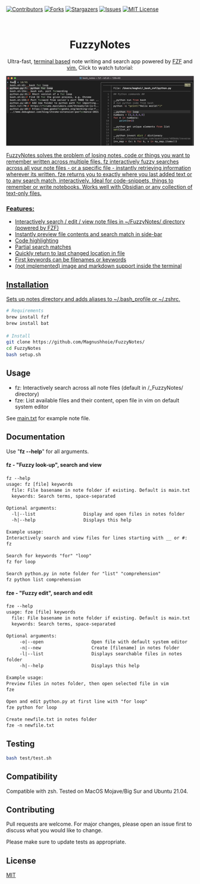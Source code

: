 <!-- PROJECT SHIELDS -->
[![Contributors][contributors-shield]][contributors-url]
[![Forks][forks-shield]][forks-url]
[![Stargazers][stars-shield]][stars-url]
[![Issues][issues-shield]][issues-url]
[![MIT License][license-shield]][license-url]

<!-- PROJECT LOGO -->
<br />
<p align="center">
  <a href="https://github.com/Magnushhoie/FuzzyNotes">
  </a>

  <h1 align="center">FuzzyNotes</h3>

  <p align="center">
    Ultra-fast, <a href="">terminal based</a> note writing and search app powered by <a href="https://github.com/junegunn/fzf">FZF</a> and <a href="https://danielmiessler.com/study/vim/">vim.</a> Click to watch tutorial:

  </p>
</p>

<p align="center">
<a href="https://asciinema.org/a/458105">
<img src="img/image.jpg" alt="Logo" width="700">
</p>

FuzzyNotes solves the problem of losing notes, code or things you want to remember written across multiple files.
fz interactively fuzzy searches across all your note files - or a specific file - instantly retrieving information wherever its written.
fze returns you to exactly where you last added text or to any search match, interactively.
Ideal for code-snippets, things to remember or write notebooks. Works well with Obsidian or any collection of text-only files.


### Features:
- Interactively search / edit / view note files in ~/FuzzyNotes/ directory (powered by FZF)
- Instantly preview file contents and search match in side-bar
- Code highlighting
- Partial search matches
- Quickly return to last changed location in file
- First keywords can be filenames or keywords
- (not implemented) image and markdown support inside the terminal

## Installation

Sets up notes directory and adds aliases to ~/.bash_profile or ~/.zshrc.

```bash
# Requirements
brew install fzf
brew install bat

# Install
git clone https://github.com/Magnushhoie/FuzzyNotes/
cd FuzzyNotes
bash setup.sh
```

## Usage
- fz: Interactively search across all note files (default in /_FuzzyNotes/ directory)
- fze: List available files and their content, open file in vim on default system editor

See [main.txt](_FuzzyNotes/main.txt) for example note file.

## Documentation

Use "**fz --help**" for all arguments.

#### fz - "Fuzzy look-up", search and view

```text
fz --help
usage: fz [file] keywords
  file: File basename in note folder if existing. Default is main.txt
  keywords: Search terms, space-separated

Optional arguments:
  -l|--list                  Display and open files in notes folder
  -h|--help                  Displays this help

Example usage:
Interactively search and view files for lines starting with __ or #:
fz

Search for keywords "for" "loop"
fz for loop

Search python.py in note folder for "list" "comprehension"
fz python list comprehension
```

#### fze - "Fuzzy edit", search and edit

```text
fze --help
usage: fze [file] keywords
  file: File basename in note folder if existing. Default is main.txt
  keywords: Search terms, space-separated

Optional arguments:
     -o|--open                  Open file with default system editor
     -n|--new                   Create [filename] in notes folder
     -l|--list                  Displays searchable files in notes folder
     -h|--help                  Displays this help

Example usage:
Preview files in notes folder, then open selected file in vim
fze

Open and edit python.py at first line with "for loop"
fze python for loop

Create newfile.txt in notes folder
fze -n newfile.txt
```

## Testing

```bash
bash test/test.sh
```

## Compatibility
Compatible with zsh. Tested on MacOS Mojave/Big Sur and Ubuntu 21.04.

## Contributing
Pull requests are welcome. For major changes, please open an issue first to discuss what you would like to change.

Please make sure to update tests as appropriate.

## License
[MIT](https://choosealicense.com/licenses/mit/)

<!-- MARKDOWN LINKS & IMAGES -->
<!-- https://www.markdownguide.org/basic-syntax/#reference-style-links -->
[contributors-shield]: https://img.shields.io/github/contributors/Magnushhoie/FuzzyNotes.svg?style=for-the-badge
[contributors-url]: https://github.com/Magnushhoie/FuzzyNotes/graphs/contributors
[forks-shield]: https://img.shields.io/github/forks/Magnushhoie/FuzzyNotes.svg?style=for-the-badge
[forks-url]: https://github.com/Magnushhoie/FuzzyNotes/network/members
[stars-shield]: https://img.shields.io/github/stars/Magnushhoie/FuzzyNotes.svg?style=for-the-badge
[stars-url]: https://github.com/Magnushhoie/FuzzyNotes/stargazers
[issues-shield]: https://img.shields.io/github/issues/Magnushhoie/FuzzyNotes.svg?style=for-the-badge
[issues-url]: https://github.com/Magnushhoie/FuzzyNotes/issues
[license-shield]: https://img.shields.io/github/license/othneildrew/Best-README-Template.svg?style=for-the-badge
[license-url]: https://github.com/Magnushhoie/FuzzyNotes/blob/master/LICENSE.txt
